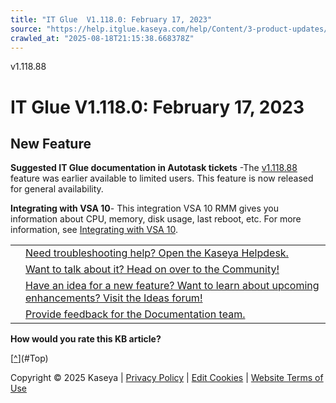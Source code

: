 ```yaml
---
title: "IT Glue  V1.118.0: February 17, 2023"
source: "https://help.itglue.kaseya.com/help/Content/3-product-updates/it-glue-release-notes/it-glue-release-notes-v1-118-0-2023-02-17.html"
crawled_at: "2025-08-18T21:15:38.668378Z"
---
```


v1.118.88

# IT Glue V1.118.0: February 17, 2023

## New Feature

**Suggested IT Glue documentation in Autotask tickets** -The [v1.118.88](../../1-admin/psa-integrations/suggested-it-glue-documentation-in-autotask-tickets.html) feature was earlier available to limited users. This feature is now released for general availability.

**Integrating with VSA 10**- This integration VSA 10 RMM gives you information about CPU, memory, disk usage, last reboot, etc. For more information, see [Integrating with VSA 10](../../1-admin/rmm-integrations/integrating-with-vsa-x.html).

|  |  |
| --- | --- |
|  | [Need troubleshooting help? Open the Kaseya Helpdesk.](https://helpdesk.kaseya.com/) |
|  | [Want to talk about it? Head on over to the Community!](https://community.kaseya.com/it-operations) |
|  | [Have an idea for a new feature? Want to learn about upcoming enhancements? Visit the Ideas forum!](https://community.kaseya.com/ideas/categories/ITGlue-ideas-portal) |
|  | [Provide feedback for the Documentation team.](javascript:(function()%7BSendLinkByMail()%3B%7D)()%3B) |

**How would you rate this KB article?**

[[^](#Top)](#Top)

Copyright © 2025 Kaseya | [Privacy Policy](https://www.kaseya.com/legal/kaseya-privacy-statement/) | [Edit Cookies](#) | [Website Terms of Use](https://www.kaseya.com/legal/website-terms-of-use/)
